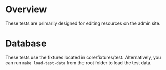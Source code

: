 # Overview

These tests are primarily designed for editing resources on the admin site.

# Database

These tests use the fixtures located in core/fixtures/test.
Alternatively, you can run `make load-test-data` from the root folder to load the test data.